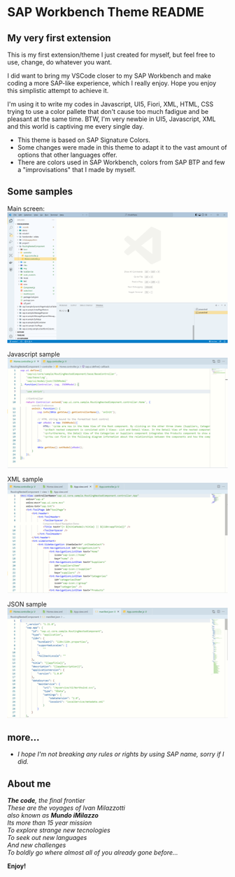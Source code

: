 # SAP Workbench Theme README

## My very first extension

This is my first extension/theme I just created for myself, but feel free to use, change, do whatever you want.

I did want to bring my VSCode closer to my SAP Workbench and make coding a more SAP-like experience, which I really enjoy. Hope you enjoy this simplistic attempt to achieve it.

I'm using it to write my codes in Javascript, UI5, Fiori, XML, HTML, CSS trying to use a color pallete that don't cause too much fadigue and be pleasant at the same time. BTW, I'm very newbie in UI5, Javascript, XML and this world is captiving me every single day.

* This theme is based on SAP Signature Colors.
* Some changes were made in this theme to adapt it to the vast amount of options that other languages offer.
* There are colors used in SAP Workbench, colors from SAP BTP and few a "improvisations" that I made by myself.

## Some samples

Main screen:
![Main Screen](images/preview1.png "Main Screen")

Javascript sample
![Javascript](images/preview2.png "Javascript")

XML sample
![XML](images/preview3.png "XML")

JSON sample
![JSON](images/preview4.png "JSON")

## more...

* _I hope I'm not breaking any rules or rights by using SAP name, sorry if I did._

## About me

_**The code**, the final frontier\
These are the voyages of Ivan Milazzotti\
also known as **Mundo iMilazzo**\
Its more than 15 year mission\
To explore strange new tecnologies\
To seek out new languages\
And new challenges\
To boldly go where almost all of you already gone before..._

**Enjoy!**
